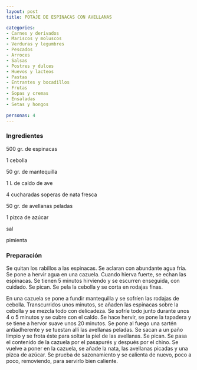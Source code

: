```yaml
---
layout: post
title: POTAJE DE ESPINACAS CON AVELLANAS

categories:
- Carnes y derivados
- Mariscos y moluscos
- Verduras y legumbres
- Pescados
- Arroces
- Salsas
- Postres y dulces
- Huevos y lacteos
- Pastas
- Entrantes y bocadillos
- Frutas
- Sopas y cremas
- Ensaladas
- Setas y hongos
 
personas: 4 
---
```

<h3>Ingredientes</h3>
500 gr. de espinacas

1 cebolla

50 gr. de mantequilla

1 l. de caldo de ave

4 cucharadas soperas de nata fresca

50 gr. de avellanas peladas

1 pizca de azúcar

sal

pimienta

<h3>Preparación</h3>
Se quitan los rabillos a las espinacas. Se aclaran con abundante agua fría. Se pone a hervir agua en una cazuela. Cuando hierva fuerte, se echan las espinacas. Se tienen 5 minutos hirviendo y se escurren enseguida, con cuidado. Se pican. Se pela la cebolla y se corta en rodajas finas.

En una cazuela se pone a fundir mantequilla y se sofríen las rodajas de cebolla. Transcurridos unos minutos, se añaden las espinacas sobre la cebolla y se mezcla todo con delicadeza. Se sofríe todo junto durante unos 4 o 5 minutos y se cubre con el caldo. Se hace hervir, se pone la tapadera y se tiene a hervor suave unos 20 minutos. Se pone al fuego una sartén antiadherente y se tuestan allí las avellanas peladas. Se sacan a un paño limpio y se frota éste para soltar la piel de las avellanas. Se pican. Se pasa el contenido de la cazuela por el pasapurés y después por el chino. Se vuelve a poner en la cazuela, se añade la nata, las avellanas picadas y una pizca de azúcar. Se prueba de sazonamiento y se calienta de nuevo, poco a poco, removiendo, para servirlo bien caliente.

